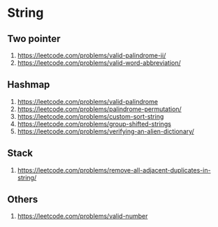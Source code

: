 String
======

Two pointer
----------
1. https://leetcode.com/problems/valid-palindrome-ii/
2. https://leetcode.com/problems/valid-word-abbreviation/

Hashmap
-------
1. https://leetcode.com/problems/valid-palindrome
2. https://leetcode.com/problems/palindrome-permutation/
3. https://leetcode.com/problems/custom-sort-string
4. https://leetcode.com/problems/group-shifted-strings
5. https://leetcode.com/problems/verifying-an-alien-dictionary/

Stack
-----
1. https://leetcode.com/problems/remove-all-adjacent-duplicates-in-string/

Others
------
1. https://leetcode.com/problems/valid-number
